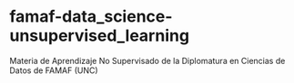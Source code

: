 # famaf-data_science-unsupervised_learning
Materia de Aprendizaje No Supervisado de la Diplomatura en Ciencias de Datos de FAMAF (UNC)

